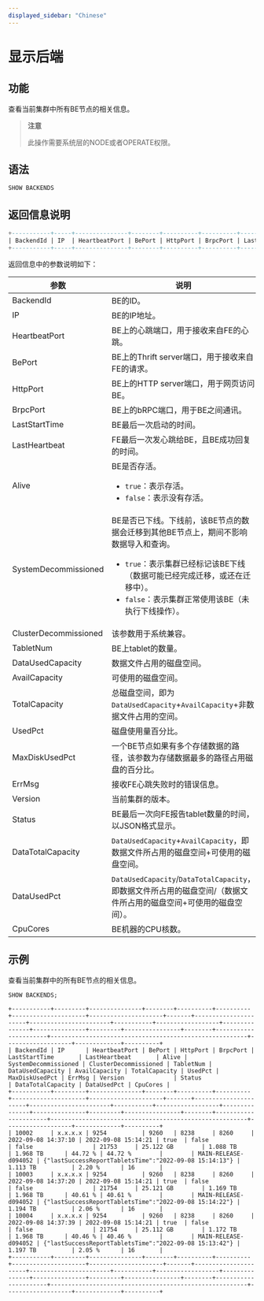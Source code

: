 ```yaml
---
displayed_sidebar: "Chinese"
---
```


# 显示后端

## 功能

查看当前集群中所有BE节点的相关信息。

> **注意**
>
> 此操作需要系统层的NODE或者OPERATE权限。

## 语法

```SQL
SHOW BACKENDS
```

## 返回信息说明

```SQL
+-----------+-----+---------------+--------+----------+----------+---------------+---------------+-------+----------------------+-----------------------+-----------+------------------+---------------+---------------+---------+----------------+--------+----------+--------+-------------------+-------------+----------+
| BackendId | IP  | HeartbeatPort | BePort | HttpPort | BrpcPort | LastStartTime | LastHeartbeat | Alive | SystemDecommissioned | ClusterDecommissioned | TabletNum | DataUsedCapacity | AvailCapacity | TotalCapacity | UsedPct | MaxDiskUsedPct | ErrMsg | Version  | Status | DataTotalCapacity | DataUsedPct | CpuCores |
+-----------+-----+---------------+--------+----------+----------+---------------+---------------+-------+----------------------+-----------------------+-----------+------------------+---------------+---------------+---------+----------------+--------+----------+--------+-------------------+-------------+----------+
```

返回信息中的参数说明如下：

| **参数**               | **说明**                                                     |
| --------------------- | ------------------------------------------------------------ |
| BackendId             | BE的ID。                                                     |
| IP                    | BE的IP地址。                                                 |
| HeartbeatPort         | BE上的心跳端口，用于接收来自FE的心跳。                      |
| BePort                | BE上的Thrift server端口，用于接收来自FE的请求。              |
| HttpPort              | BE上的HTTP server端口，用于网页访问BE。                     |
| BrpcPort              | BE上的bRPC端口，用于BE之间通讯。                             |
| LastStartTime         | BE最后一次启动的时间。                                      |
| LastHeartbeat         | FE最后一次发心跳给BE，且BE成功回复的时间。                   |
| Alive                 | BE是否存活。<ul><li>`true`：表示存活。</li><li>`false`：表示没有存活。</li></ul>      |
| SystemDecommissioned  | BE是否已下线。下线前，该BE节点的数据会迁移到其他BE节点上，期间不影响数据导入和查询。<ul><li>`true`：表示集群已经标记该BE下线（数据可能已经完成迁移，或还在迁移中）。</li><li>`false`：表示集群正常使用该BE（未执行下线操作）。</li></ul> |
| ClusterDecommissioned | 该参数用于系统兼容。                                         |
| TabletNum             | BE上tablet的数量。                                           |
| DataUsedCapacity      | 数据文件占用的磁盘空间。                                     |
| AvailCapacity         | 可使用的磁盘空间。                                           |
| TotalCapacity         | 总磁盘空间，即为`DataUsedCapacity`+`AvailCapacity`+非数据文件占用的空间。 |
| UsedPct               | 磁盘使用量百分比。                                           |
| MaxDiskUsedPct        | 一个BE节点如果有多个存储数据的路径，该参数为存储数据最多的路径占用磁盘的百分比。 |
| ErrMsg                | 接收FE心跳失败时的错误信息。                                 |
| Version               | 当前集群的版本。                                             |
| Status                | BE最后一次向FE报告tablet数量的时间，以JSON格式显示。        |
| DataTotalCapacity     | `DataUsedCapacity`+`AvailCapacity`，即数据文件所占用的磁盘空间+可使用的磁盘空间。 |
| DataUsedPct           | `DataUsedCapacity`/`DataTotalCapacity`，即数据文件所占用的磁盘空间/（数据文件所占用的磁盘空间+可使用的磁盘空间）。 |
| CpuCores              | BE机器的CPU核数。                                            |

## 示例

查看当前集群中的所有BE节点的相关信息。

```Plain
SHOW BACKENDS;

+-----------+---------+---------------+--------+----------+----------+---------------------+---------------------+-------+----------------------+-----------------------+-----------+------------------+---------------+---------------+---------+----------------+--------+----------------------+--------------------------------------------------------+-------------------+-------------+----------+
| BackendId | IP      | HeartbeatPort | BePort | HttpPort | BrpcPort | LastStartTime       | LastHeartbeat       | Alive | SystemDecommissioned | ClusterDecommissioned | TabletNum | DataUsedCapacity | AvailCapacity | TotalCapacity | UsedPct | MaxDiskUsedPct | ErrMsg | Version              | Status                                                 | DataTotalCapacity | DataUsedPct | CpuCores |
+-----------+---------+---------------+--------+----------+----------+---------------------+---------------------+-------+----------------------+-----------------------+-----------+------------------+---------------+---------------+---------+----------------+--------+----------------------+--------------------------------------------------------+-------------------+-------------+----------+
| 10002     | x.x.x.x | 9254          | 9260   | 8238     | 8260     | 2022-09-08 14:37:10 | 2022-09-08 15:14:21 | true  | false                | false                 | 21753     | 25.122 GB        | 1.088 TB      | 1.968 TB      | 44.72 % | 44.72 %        |        | MAIN-RELEASE-d094052 | {"lastSuccessReportTabletsTime":"2022-09-08 15:14:13"} | 1.113 TB          | 2.20 %      | 16       |
| 10003     | x.x.x.x | 9254          | 9260   | 8238     | 8260     | 2022-09-08 14:37:20 | 2022-09-08 15:14:21 | true  | false                | false                 | 21754     | 25.121 GB        | 1.169 TB      | 1.968 TB      | 40.61 % | 40.61 %        |        | MAIN-RELEASE-d094052 | {"lastSuccessReportTabletsTime":"2022-09-08 15:14:22"} | 1.194 TB          | 2.06 %      | 16       |
| 10004     | x.x.x.x | 9254          | 9260   | 8238     | 8260     | 2022-09-08 14:37:39 | 2022-09-08 15:14:21 | true  | false                | false                 | 21754     | 25.112 GB        | 1.172 TB      | 1.968 TB      | 40.46 % | 40.46 %        |        | MAIN-RELEASE-d094052 | {"lastSuccessReportTabletsTime":"2022-09-08 15:13:42"} | 1.197 TB          | 2.05 %      | 16       |
+-----------+---------+---------------+--------+----------+----------+---------------------+---------------------+-------+----------------------+-----------------------+-----------+------------------+---------------+---------------+---------+----------------+--------+----------------------+--------------------------------------------------------+-------------------+-------------+----------+
```
